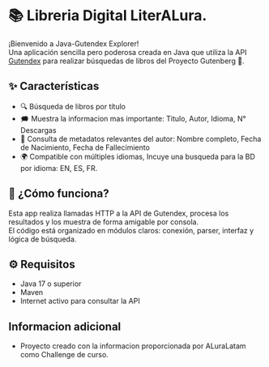 # 📚 Libreria Digital LiterALura.

¡Bienvenido a Java-Gutendex Explorer!  
Una aplicación sencilla pero poderosa creada en Java que utiliza la API [Gutendex](https://gutendex.com/) para realizar búsquedas de libros del Proyecto Gutenberg 📖.

## ✨ Características

- 🔍 Búsqueda de libros por título
- 🗯️ Muestra la informacion mas importante: Titulo, Autor, Idioma, N° Descargas
- 🧠 Consulta de metadatos relevantes del autor: Nombre completo, Fecha de Nacimiento, Fecha de Fallecimiento
- 🌍 Compatible con múltiples idiomas, Incuye una busqueda para la BD por idioma: EN, ES, FR.

## 🚀 ¿Cómo funciona?

Esta app realiza llamadas HTTP a la API de Gutendex, procesa los resultados y los muestra de forma amigable por consola.  
El código está organizado en módulos claros: conexión, parser, interfaz y lógica de búsqueda.

## ⚙️ Requisitos

- Java 17 o superior
- Maven
- Internet activo para consultar la API

## Informacion adicional
- Proyecto creado con la informacion proporcionada por ALuraLatam como Challenge de curso.
